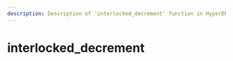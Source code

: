 ```yaml
---
description: Description of 'interlocked_decrement' function in HyperDbg Scripts
---
```


# interlocked\_decrement

